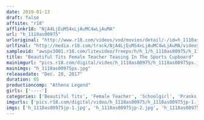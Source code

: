 ```yaml
---
date: 2019-01-13
draft: false
affsite: "r18"
afflinkr18: "NjA4LjEuMS4xLjAuMC4wLjAuMA"
url: "h_1118as00975"
urloriginal: "http://www.r18.com/videos/vod/movies/detail/-/id=h_1118as00975"
urlfinal: "http://media.r18.com/track/NjA4LjEuMS4xLjAuMC4wLjAuMA/videos/vod/movies/detail/-/id=h_1118as00975"
samplevid: "awspv3001.r18.com/litevideo/freepv/h/h_1/h_1118as00975/h_1118as00975_dmb_s.mp4"
title: "Beautiful Tits Female Teacher Teasing In The Sports Cupboard"
mainimgurl: "pics.r18.com/digital/video/h_1118as00975/h_1118as00975ps.jpg"
mainimgs: "h_1118as00975ps.jpg"
releasedate: "Dec. 20, 2017"
duration: 65
productioncomp: "Athena Legend"
girls: ['----']
categories: ['Beautiful Tits', 'Female Teacher', 'Schoolgirl', 'Pranks']
imgurls: ['pics.r18.com/digital/video/h_1118as00975/h_1118as00975jp-1.jpg', 'pics.r18.com/digital/video/h_1118as00975/h_1118as00975jp-2.jpg', 'pics.r18.com/digital/video/h_1118as00975/h_1118as00975jp-3.jpg', 'pics.r18.com/digital/video/h_1118as00975/h_1118as00975jp-4.jpg', 'pics.r18.com/digital/video/h_1118as00975/h_1118as00975jp-5.jpg', 'pics.r18.com/digital/video/h_1118as00975/h_1118as00975jp-6.jpg', 'pics.r18.com/digital/video/h_1118as00975/h_1118as00975jp-7.jpg', 'pics.r18.com/digital/video/h_1118as00975/h_1118as00975jp-8.jpg', 'pics.r18.com/digital/video/h_1118as00975/h_1118as00975jp-9.jpg', 'pics.r18.com/digital/video/h_1118as00975/h_1118as00975jp-10.jpg', 'pics.r18.com/digital/video/h_1118as00975/h_1118as00975jp-11.jpg', 'pics.r18.com/digital/video/h_1118as00975/h_1118as00975jp-12.jpg', 'pics.r18.com/digital/video/h_1118as00975/h_1118as00975jp-13.jpg', 'pics.r18.com/digital/video/h_1118as00975/h_1118as00975jp-14.jpg', 'pics.r18.com/digital/video/h_1118as00975/h_1118as00975jp-15.jpg', 'pics.r18.com/digital/video/h_1118as00975/h_1118as00975jp-16.jpg', 'pics.r18.com/digital/video/h_1118as00975/h_1118as00975jp-17.jpg', 'pics.r18.com/digital/video/h_1118as00975/h_1118as00975jp-18.jpg', 'pics.r18.com/digital/video/h_1118as00975/h_1118as00975jp-19.jpg', 'pics.r18.com/digital/video/h_1118as00975/h_1118as00975jp-20.jpg']
imgs: ['h_1118as00975jp-1.jpg', 'h_1118as00975jp-2.jpg', 'h_1118as00975jp-3.jpg', 'h_1118as00975jp-4.jpg', 'h_1118as00975jp-5.jpg', 'h_1118as00975jp-6.jpg', 'h_1118as00975jp-7.jpg', 'h_1118as00975jp-8.jpg', 'h_1118as00975jp-9.jpg', 'h_1118as00975jp-10.jpg', 'h_1118as00975jp-11.jpg', 'h_1118as00975jp-12.jpg', 'h_1118as00975jp-13.jpg', 'h_1118as00975jp-14.jpg', 'h_1118as00975jp-15.jpg', 'h_1118as00975jp-16.jpg', 'h_1118as00975jp-17.jpg', 'h_1118as00975jp-18.jpg', 'h_1118as00975jp-19.jpg', 'h_1118as00975jp-20.jpg']
---
```

